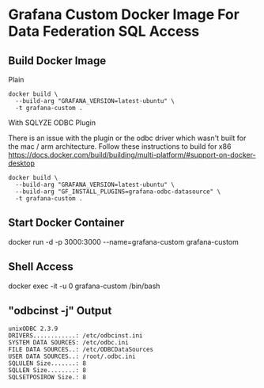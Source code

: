 # Grafana Custom Docker Image For Data Federation SQL Access

## Build Docker Image

Plain

```
docker build \
  --build-arg "GRAFANA_VERSION=latest-ubuntu" \
  -t grafana-custom .
```

With SQLYZE ODBC Plugin

There is an issue with the plugin or the odbc driver which wasn't built for the mac / arm architecture. 
Follow these instructions to build for x86 https://docs.docker.com/build/building/multi-platform/#support-on-docker-desktop

```
docker build \
  --build-arg "GRAFANA_VERSION=latest-ubuntu" \
  --build-arg "GF_INSTALL_PLUGINS=grafana-odbc-datasource" \
  -t grafana-custom .
```


## Start Docker Container

docker run -d -p 3000:3000 --name=grafana-custom grafana-custom

## Shell Access

docker exec -it -u 0 grafana-custom /bin/bash

## "odbcinst -j" Output

```
unixODBC 2.3.9
DRIVERS............: /etc/odbcinst.ini
SYSTEM DATA SOURCES: /etc/odbc.ini
FILE DATA SOURCES..: /etc/ODBCDataSources
USER DATA SOURCES..: /root/.odbc.ini
SQLULEN Size.......: 8
SQLLEN Size........: 8
SQLSETPOSIROW Size.: 8
```


